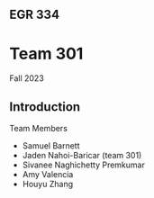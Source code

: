 EGR 334
---

# Team 301

Fall 2023

## Introduction

Team Members
* Samuel Barnett
* Jaden Nahoi-Baricar (team 301)
* Sivanee Naghichetty Premkumar
* Amy Valencia
* Houyu Zhang

